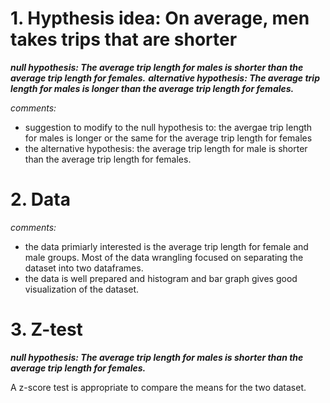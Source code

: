 # 1. Hypthesis idea: On average, men takes trips that are shorter


_**null hypothesis: The average trip length for males is shorter than the average trip length for females.**_
_**alternative hypothesis: The average trip length for males is longer than the average trip length for females.**_

_comments:_

* suggestion to modify to the null hypothesis to: the avergae trip length for males is longer or the same for the average trip length for females
* the alternative hypothesis: the average trip length for male is shorter than the average trip length for females. 

# 2. Data

_comments:_

* the data primiarly interested is the average trip length for female and male groups. Most of the data wrangling focused on separating the dataset into two dataframes. 
* the data is well prepared and histogram and bar graph gives good visualization of the dataset. 


# 3. Z-test 

_**null hypothesis: The average trip length for males is shorter than the average trip length for females.**_

A z-score test is appropriate to compare the means for the two dataset. 
